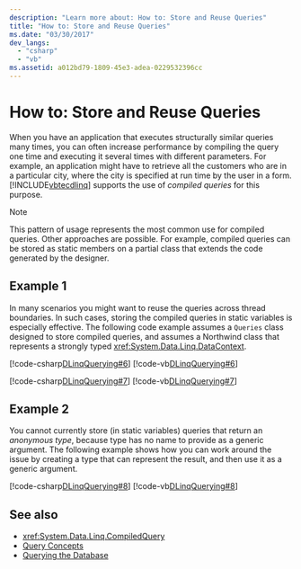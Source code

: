 ```yaml
---
description: "Learn more about: How to: Store and Reuse Queries"
title: "How to: Store and Reuse Queries"
ms.date: "03/30/2017"
dev_langs:
  - "csharp"
  - "vb"
ms.assetid: a012bd79-1809-45e3-adea-0229532396cc
---
```

# How to: Store and Reuse Queries

When you have an application that executes structurally similar queries many times, you can often increase performance by compiling the query one time and executing it several times with different parameters. For example, an application might have to retrieve all the customers who are in a particular city, where the city is specified at run time by the user in a form. [!INCLUDE[vbtecdlinq](../../../../../../includes/vbtecdlinq-md.md)] supports the use of *compiled queries* for this purpose.

> [!NOTE]
> This pattern of usage represents the most common use for compiled queries. Other approaches are possible. For example, compiled queries can be stored as static members on a partial class that extends the code generated by the designer.

## Example 1

 In many scenarios you might want to reuse the queries across thread boundaries. In such cases, storing the compiled queries in static variables is especially effective. The following code example assumes a `Queries` class designed to store compiled queries, and assumes a Northwind class that represents a strongly typed <xref:System.Data.Linq.DataContext>.

 [!code-csharp[DLinqQuerying#6](../../../../../../samples/snippets/csharp/VS_Snippets_Data/DLinqQuerying/cs/Program.cs#6)]
 [!code-vb[DLinqQuerying#6](../../../../../../samples/snippets/visualbasic/VS_Snippets_Data/DLinqQuerying/vb/Module1.vb#6)]

 [!code-csharp[DLinqQuerying#7](../../../../../../samples/snippets/csharp/VS_Snippets_Data/DLinqQuerying/cs/Program.cs#7)]
 [!code-vb[DLinqQuerying#7](../../../../../../samples/snippets/visualbasic/VS_Snippets_Data/DLinqQuerying/vb/Module1.vb#7)]

## Example 2

 You cannot currently store (in static variables) queries that return an *anonymous type*, because type has no name to provide as a generic argument. The following example shows how you can work around the issue by creating a type that can represent the result, and then use it as a generic argument.

 [!code-csharp[DLinqQuerying#8](../../../../../../samples/snippets/csharp/VS_Snippets_Data/DLinqQuerying/cs/Program.cs#8)]
 [!code-vb[DLinqQuerying#8](../../../../../../samples/snippets/visualbasic/VS_Snippets_Data/DLinqQuerying/vb/Module1.vb#8)]

## See also

- <xref:System.Data.Linq.CompiledQuery>
- [Query Concepts](query-concepts.md)
- [Querying the Database](querying-the-database.md)
